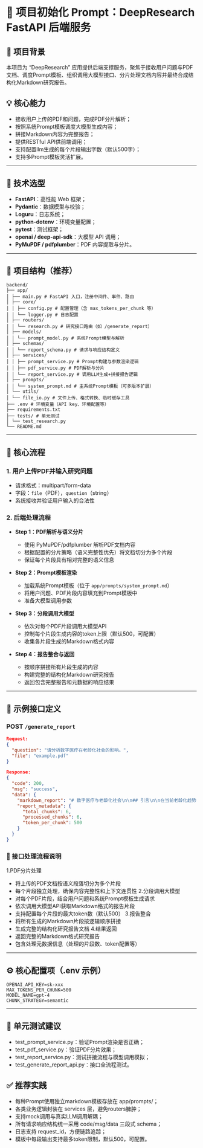 # 🎯 项目初始化 Prompt：DeepResearch FastAPI 后端服务

## 🧩 项目背景
本项目为 “DeepResearch” 应用提供后端支撑服务，聚焦于接收用户问题与PDF文档、调度Prompt模板、组织调用大模型接口、分片处理文档内容并最终合成结构化Markdown研究报告。

## 💡 核心能力
- 接收用户上传的PDF和问题，完成PDF分片解析；
- 按照系统Prompt模板调度大模型生成内容；
- 拼接Markdown内容为完整报告；
- 提供RESTful API供前端调用；
- 支持配置llm生成的每个片段输出字数（默认500字）；
- 支持多Prompt模板灵活扩展。

---

## 🔧 技术选型
- **FastAPI**：高性能 Web 框架；
- **Pydantic**：数据模型与校验；
- **Loguru**：日志系统；
- **python-dotenv**：环境变量配置；
- **pytest**：测试框架；
- **openai / deep-api-sdk**：大模型 API 调用；
- **PyMuPDF / pdfplumber**：PDF 内容提取与分片。

---

## 📂 项目结构（推荐）

```text
backend/
├── app/
│ ├── main.py # FastAPI 入口，注册中间件、事件、路由
│ ├── core/
│ │ ├── config.py # 配置管理（含 max_tokens_per_chunk 等）
│ │ └── logger.py # 日志配置
│ ├── routers/
│ │ └── research.py # 研究接口路由（如 /generate_report）
│ ├── models/
│ │ └── prompt_model.py # 系统Prompt模型与解析
│ ├── schemas/
│ │ └── report_schema.py # 请求与响应结构定义
│ ├── services/
│ │ ├── prompt_service.py # Prompt构建与参数渲染逻辑
│ │ ├── pdf_service.py # PDF解析与分片
│ │ └── report_service.py # 调用LLM生成+拼接报告逻辑
│ ├── prompts/
│ │ └── system_prompt.md # 主系统Prompt模板（可多版本扩展）
│ └── utils/
│ └── file_io.py # 文件上传、格式转换、临时缓存工具
├── .env # 环境变量（API key、环境配置等）
├── requirements.txt
├── tests/ # 单元测试
│ └── test_research.py
└── README.md
```

---

## 🧭 核心流程

### 1. 用户上传PDF并输入研究问题
- 请求格式：multipart/form-data
- 字段：`file`（PDF），`question`（string）
- 系统接收并验证用户输入的合法性

### 2. 后端处理流程
- **Step 1：PDF解析与语义分片**
  - 使用 PyMuPDF/pdfplumber 解析PDF文档内容
  - 根据配置的分片策略（语义完整性优先）将文档切分为多个片段
  - 保证每个片段具有相对完整的语义信息

- **Step 2：Prompt模板渲染**
  - 加载系统Prompt模板（位于 `app/prompts/system_prompt.md`）
  - 将用户问题、PDF片段内容填充到Prompt模板中
  - 准备大模型调用参数

- **Step 3：分段调用大模型**
  - 依次对每个PDF片段调用大模型API
  - 控制每个片段生成内容的token上限（默认500，可配置）
  - 收集各片段生成的Markdown格式内容

- **Step 4：报告整合与返回**
  - 按顺序拼接所有片段生成的内容
  - 构建完整的结构化Markdown研究报告
  - 返回包含完整报告和元数据的响应结果

---

## 📌 示例接口定义

### POST `/generate_report`
```json
Request:
{
  "question": "请分析数字医疗在老龄化社会的影响。",
  "file": "example.pdf"
}

Response:
{
  "code": 200,
  "msg": "success",
  "data": {
    "markdown_report": "# 数字医疗与老龄化社会\n\n## 引言\n\n在当前老龄化趋势中，数字医疗...\n\n## 主要影响\n\n### 提高医疗服务可达性\n\n随着人口老龄化的加剧...\n\n### 优化医疗资源配置\n\n数字医疗技术能够...",
    "report_metadata": {
      "total_chunks": 6,
      "processed_chunks": 6,
      "token_per_chunk": 500
    }
  }
}
```

### 🔄 接口处理流程说明
1.PDF分片处理
- 将上传的PDF文档按语义段落切分为多个片段
- 每个片段独立处理，确保内容完整性和上下文连贯性
2.分段调用大模型
- 对每个PDF片段，结合用户问题和系统Prompt模板生成请求
- 依次调用大模型API获取Markdown格式的报告片段
- 支持配置每个片段的最大token数（默认500）
3.报告整合
- 将所有生成的Markdown片段按逻辑顺序拼接
- 生成完整的结构化研究报告文档
4.结果返回
- 返回完整的Markdown格式研究报告
- 包含处理元数据信息（处理的片段数、token配置等）

---

## ⚙️ 核心配置项（.env 示例）

```env
OPENAI_API_KEY=sk-xxx
MAX_TOKENS_PER_CHUNK=500
MODEL_NAME=gpt-4
CHUNK_STRATEGY=semantic
```

---

## 🧪 单元测试建议
- test_prompt_service.py：验证Prompt渲染是否正确；
- test_pdf_service.py：验证PDF分片效果；
- test_report_service.py：测试拼接流程与模型调用模拟；
- test_generate_report_api.py：接口全流程测试。

## ✅ 推荐实践
- 每种Prompt使用独立markdown模板存放在 app/prompts/；
- 各类业务逻辑封装在 services 层，避免routers臃肿；
- 支持mock调用与真实LLM调用解耦；
- 所有请求响应结构统一采用 code/msg/data 三段式 schema；
- 日志支持 request_id，方便链路追踪；
- 模板中每段输出支持最多token限制，默认500，可配置。